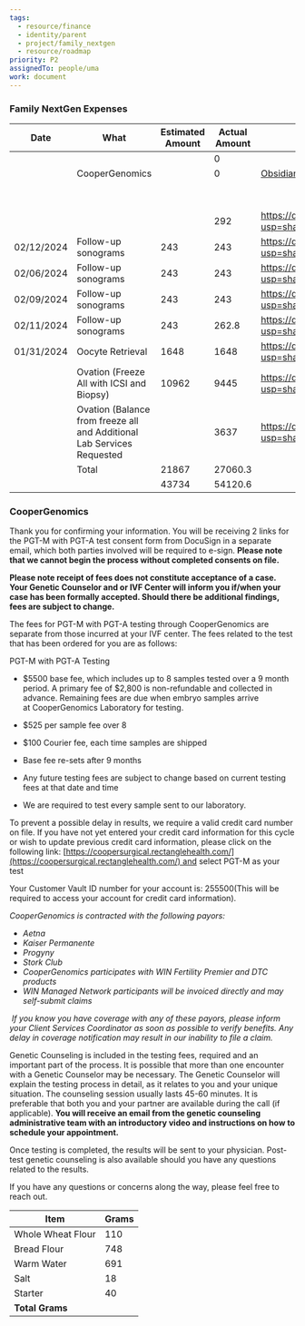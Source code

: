 ```yaml
---
tags:
  - resource/finance
  - identity/parent
  - project/family_nextgen
  - resource/roadmap
priority: P2
assignedTo: people/uma
work: document
---
```




### Family NextGen Expenses

| Date       | What                                                                   | Estimated Amount | Actual Amount | Google drive link                                                                  |
| ---------- | ---------------------------------------------------------------------- | ---------------- | ------------- | ---------------------------------------------------------------------------------- |
|            |                                                                        |                  | 0             |                                                                                    |
|            | CooperGenomics                                                         |                  | 0             | [Obsidian url]()                                                                   |
|            |                                                                        |                  |               |                                                                                    |
|            |                                                                        |                  |               |                                                                                    |
|            |                                                                        |                  |               |                                                                                    |
|            |                                                                        |                  |               |                                                                                    |
|            |                                                                        |                  |               |                                                                                    |
|            |                                                                        |                  |               |                                                                                    |
|            |                                                                        |                  |               |                                                                                    |
|            |                                                                        |                  |               |                                                                                    |
|            |                                                                        |                  | 292           | https://drive.google.com/file/d/1vM8tRv8IWFxbSNbqnox2-ct5UoYx7bfq/view?usp=sharing |
| 02/12/2024 | Follow-up sonograms                                                    | 243              | 243           | https://drive.google.com/file/d/1ICawibvN9mljncdwSi25KSDKF-FsnCHs/view?usp=sharing |
| 02/06/2024 | Follow-up sonograms                                                    | 243              | 243           | https://drive.google.com/file/d/1JJy-i1jMfoaaVvADS9qqNeAP7o5fItAH/view?usp=sharing |
| 02/09/2024 | Follow-up sonograms                                                    | 243              | 243           | https://drive.google.com/file/d/1JCS8PIw86I_EUlK4O_H7HBsjhnks8f7e/view?usp=sharing |
| 02/11/2024 | Follow-up sonograms                                                    | 243              | 262.8         | https://drive.google.com/file/d/1J29qeZElzupIrrEJKGlleiXlbZTnz_bJ/view?usp=sharing |
| 01/31/2024 | Oocyte Retrieval                                                       | 1648             | 1648          | https://drive.google.com/file/d/1MfFC5l6WaODI7IqR00COqkOy-rewT-8y/view?usp=sharing |
|            | Ovation (Freeze All with ICSI and Biopsy)                              | 10962            | 9445          | https://drive.google.com/file/d/1OiQ10wKWGfOw_inmAlo6yg680BBDT8Ox/view?usp=sharing |
|            | Ovation (Balance from freeze all and Additional Lab Services Requested |                  | 3637          | https://drive.google.com/file/d/1Y2bQ9L8-IsbzLRxL-epfvkfpv9PbbJSZ/view?usp=sharing |
|            | Total                                                                  | 21867            | 27060.3       |                                                                                    |
|            |                                                                        | 43734            | 54120.6       |                                                                                    |
<!-- TBLFM: @>$3..@>$4=sum(@I..@-1) -->

### CooperGenomics 

Thank you for confirming your information. You will be receiving 2 links for the PGT-M with PGT-A test consent form from DocuSign in a separate email, which both parties involved will be required to e-sign. **Please note that we cannot begin the process without completed consents on file.**

**Please note receipt of fees does not constitute acceptance of a case. Your Genetic Counselor and or IVF Center will inform you if/when your case has been formally accepted. Should there be additional findings, fees are subject to change.**

The fees for PGT-M with PGT-A testing through CooperGenomics are separate from those incurred at your IVF center. The fees related to the test that has been ordered for you are as follows:

PGT-M with PGT-A Testing

- $5500 base fee, which includes up to 8 samples tested over a 9 month period. A primary fee of $2,800 is non-refundable and collected in advance. Remaining fees are due when embryo samples arrive at CooperGenomics Laboratory for testing.
    
- $525 per sample fee over 8
    
- $100 Courier fee, each time samples are shipped
    
- Base fee re-sets after 9 months
    
- Any future testing fees are subject to change based on current testing fees at that date and time
    
- We are required to test every sample sent to our laboratory.
    

To prevent a possible delay in results, we require a valid credit card number on file. If you have not yet entered your credit card information for this cycle or wish to update previous credit card information, please click on the following link: [https://coopersurgical.rectanglehealth.com/](https://coopersurgical.rectanglehealth.com/) and select PGT-M as your test

Your Customer Vault ID number for your account is: 255500(This will be required to access your account for credit card information).

_CooperGenomics is contracted with the following payors:_

- _Aetna_
- _Kaiser Permanente_
- _Progyny_
- _Stork Club_
- _CooperGenomics participates with WIN Fertility Premier and DTC products_
- _WIN Managed Network participants will be invoiced directly and may self-submit claims_

 _If you know you have coverage with any of these payors, please inform your Client Services Coordinator as soon as possible to verify benefits. Any delay in coverage notification may result in our inability to file a claim._ 

Genetic Counseling is included in the testing fees, required and an important part of the process. It is possible that more than one encounter with a Genetic Counselor may be necessary. The Genetic Counselor will explain the testing process in detail, as it relates to you and your unique situation. The counseling session usually lasts 45-60 minutes. It is preferable that both you and your partner are available during the call (if applicable). **You will receive an email from the genetic counseling administrative team with an introductory video and instructions on how to schedule your appointment.**

Once testing is completed, the results will be sent to your physician. Post-test genetic counseling is also available should you have any questions related to the results.

If you have any questions or concerns along the way, please feel free to reach out.

| Item              | Grams                             |
| ----------------- | --------------------------------- |
| Whole Wheat Flour | 110                               |
| Bread Flour       | 748                               |
| Warm Water        | 691                               |
| Salt              | 18                                |
| Starter           | 40                                |
| **Total Grams**   | <!-- TBLFM: @>$2=sum(@I..@-1) --> |
